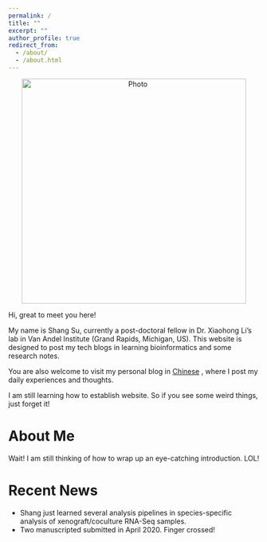 ```yaml
---
permalink: /
title: ""
excerpt: ""
author_profile: true
redirect_from: 
  - /about/
  - /about.html
---
```


<p align="center">
  <img src="https://sushang-thu.github.io/files/Shang_in_Miami.jpg?raw=true" alt="Photo" style="width: 450px;"/> 
</p>


<p>Hi, great to meet you here!</p>
<p>My name is Shang Su, currently a post-doctoral fellow in Dr. Xiaohong Li’s lab in Van Andel Institute (Grand Rapids, Michigan, US). This website is designed to post my tech blogs in learning bioinformatics and some research notes.</p>
<p>You are also welcome to visit my personal blog in <a href="https://jixingsu.github.io/">Chinese</a> , where I post my daily experiences and thoughts.</p>
<p>I am still learning how to establish website. So if you see some weird things, just forget it!</p>

# About Me

Wait! I am still thinking of how to wrap up an eye-catching introduction. LOL!



# Recent News

* Shang just learned several analysis pipelines in species-specific analysis of xenograft/coculture RNA-Seq samples.
* Two manuscripted submitted in April 2020. Finger crossed!




